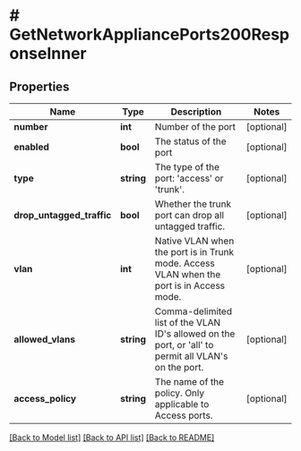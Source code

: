 # # GetNetworkAppliancePorts200ResponseInner

## Properties

Name | Type | Description | Notes
------------ | ------------- | ------------- | -------------
**number** | **int** | Number of the port | [optional]
**enabled** | **bool** | The status of the port | [optional]
**type** | **string** | The type of the port: &#39;access&#39; or &#39;trunk&#39;. | [optional]
**drop_untagged_traffic** | **bool** | Whether the trunk port can drop all untagged traffic. | [optional]
**vlan** | **int** | Native VLAN when the port is in Trunk mode. Access VLAN when the port is in Access mode. | [optional]
**allowed_vlans** | **string** | Comma-delimited list of the VLAN ID&#39;s allowed on the port, or &#39;all&#39; to permit all VLAN&#39;s on the port. | [optional]
**access_policy** | **string** | The name of the policy. Only applicable to Access ports. | [optional]

[[Back to Model list]](../../README.md#models) [[Back to API list]](../../README.md#endpoints) [[Back to README]](../../README.md)
